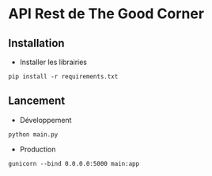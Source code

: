 # API Rest de The Good Corner

## Installation

- Installer les librairies

`pip install -r requirements.txt`

## Lancement

- Développement

`python main.py`

- Production

`gunicorn --bind 0.0.0.0:5000 main:app`

